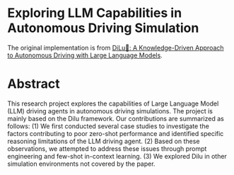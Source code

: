 # Exploring LLM Capabilities in Autonomous Driving Simulation

The original implementation is from [DiLu🐴: A Knowledge-Driven Approach to Autonomous Driving with Large Language Models](https://github.com/PJLab-ADG/DiLu).

# Abstract

This research project explores the capabilities of Large Language Model (LLM) driving agents in autonomous driving simulations. The project is mainly based on the Dilu framework. Our contributions are summarized as follows:
(1) We first conducted several case studies to investigate the factors contributing to poor zero-shot performance and identified specific reasoning limitations of the LLM driving agent. 
(2) Based on these observations, we attempted to address these issues through prompt engineering and few-shot in-context learning. 
(3) We explored Dilu in other simulation environments not covered by the paper.
